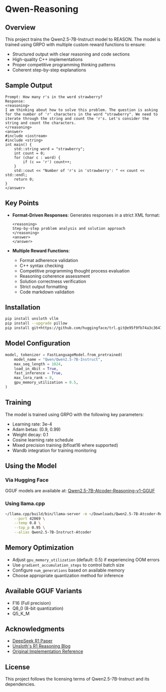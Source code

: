 # Qwen-Reasoning
## Overview
This project trains the Qwen2.5-7B-Instruct model to REASON. The model is trained using GRPO with multiple custom reward functions to ensure:

- Structured output with clear reasoning and code sections
- High-quality C++ implementations
- Proper competitive programming thinking patterns
- Coherent step-by-step explanations

## Sample Output
```
Prompt: How many r's in the word strawberry?
Response:
<reasoning>
I am thinking about how to solve this problem. The question is asking for the number of 'r' characters in the word "strawberry". We need to iterate through the string and count the 'r's. Let's consider the string and count the characters.
</reasoning>
<answer>
#include <iostream>
#include <string>
int main() {
    std::string word = "strawberry";
    int count = 0;
    for (char c : word) {
        if (c == 'r') count++;
    }
    std::cout << "Number of 'r's in 'strawberry': " << count << std::endl;
    return 0;
}
</answer>
```

## Key Points
- **Format-Driven Responses**: Generates responses in a strict XML format:
  ```
  <reasoning>
  Step-by-step problem analysis and solution approach
  </reasoning>
  <answer>
  </answer>
  ```

- **Multiple Reward Functions**:
  - Format adherence validation
  - C++ syntax checking
  - Competitive programming thought process evaluation
  - Reasoning coherence assessment
  - Solution correctness verification
  - Strict output formatting
  - Code markdown validation


## Installation

```bash
pip install unsloth vllm
pip install --upgrade pillow
pip install git+https://github.com/huggingface/trl.git@e95f9fb74a3c3647b86f251b7e230ec51c64b72b
```

## Model Configuration
```python
model, tokenizer = FastLanguageModel.from_pretrained(
    model_name = "Qwen/Qwen2.5-7B-Instruct",
    max_seq_length = 1024,
    load_in_4bit = True,
    fast_inference = True,
    max_lora_rank = 8,
    gpu_memory_utilization = 0.5,
)
```

## Training
The model is trained using GRPO with the following key parameters:
- Learning rate: 3e-4
- Adam betas: (0.9, 0.99)
- Weight decay: 0.1
- Cosine learning rate schedule
- Mixed precision training (bfloat16 where supported)
- Wandb integration for training monitoring

## Using the Model
### Via Hugging Face
GGUF models are available at: [Qwen2.5-7B-Atcoder-Reasoning-v1-GGUF](https://huggingface.co/anshul6273/Qwen2.5-7B-Atcoder-Reasoning-v1-GGUF/)

### Using llama.cpp
```bash
~/llama.cpp/build/bin/llama-server -m ~/Downloads/Qwen2.5-7B-Atcoder-Reasoning-v1-Q5_K_M.gguf \
    --port 42069 \
    --temp 0.8 \
    --top_p 0.95 \
    --alias Qwen2.5-7B-Instruct-Atcoder
```

## Memory Optimization
- Adjust `gpu_memory_utilization` (default: 0.5) if experiencing OOM errors
- Use `gradient_accumulation_steps` to control batch size
- Configure `num_generations` based on available memory
- Choose appropriate quantization method for inference

## Available GGUF Variants
- F16 (Full precision)
- Q8_0 (8-bit quantization)
- Q5_K_M

## Acknowledgments
- [DeepSeek R1 Paper](https://arxiv.org/abs/2501.12948)
- [Unsloth's R1 Reasoning Blog](https://unsloth.ai/blog/r1-reasoning)
- [Original Implementation Reference](https://gist.github.com/willccbb/4676755236bb08cab5f4e54a0475d6fb)

## License
This project follows the licensing terms of Qwen2.5-7B-Instruct and its dependencies.
